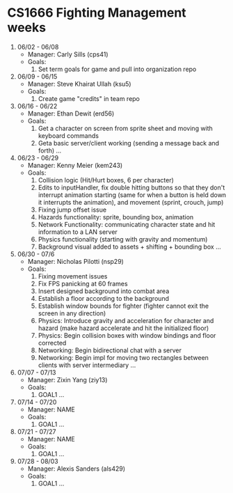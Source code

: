 # CS1666 Fighting Management weeks

1. 06/02 - 06/08
	* Manager: Carly Sills (cps41)
	* Goals:
		1. Set term goals for game and pull into organization repo
2. 06/09 - 06/15
	* Manager: Steve Khairat Ullah (ksu5)
	* Goals:
		1. Create game "credits" in team repo
3. 06/16 - 06/22
	* Manager: Ethan Dewit (erd56)
	* Goals:
		1. Get a character on screen from sprite sheet and moving with keyboard commands
		3. Geta basic server/client working (sending a message back and forth)
		...
4. 06/23 - 06/29
	* Manager: Kenny Meier (kem243)
	* Goals:
		1. Collision logic (Hit/Hurt boxes, 6 per character)
		2. Edits to inputHandler, fix double hitting buttons so that they don't interrupt animation starting (same for when a button is held down it interrupts the animation), and movement (sprint, crouch, jump)
		3. Fixing jump offset issue
		4. Hazards functionality: sprite, bounding box, animation
		5. Network Functionality: communicating character state and hit information to a LAN server
		6. Physics functionality (starting with gravity and momentum)
		7. Background visual added to assets + shifting + bounding box
		...
5. 06/30 - 07/6
	* Manager: Nicholas Pilotti (nsp29)
	* Goals:
		1. Fixing movement issues
		2. Fix FPS panicking at 60 frames
		3. Insert designed background into combat area
		4. Establish a floor according to the background
		5. Establish window bounds for fighter (fighter cannot exit the screen in any direction)
		6. Physics: Introduce gravity and acceleration for character and hazard (make hazard accelerate and hit the initialized floor)
		7. Physics: Begin collision boxes with window bindings and floor corrected
		8. Networking: Begin bidirectional chat with a server
		9. Networking: Begin impl for moving two rectangles between clients with server intermediary
		...
6. 07/07 - 07/13
	* Manager: Zixin Yang (ziy13)
	* Goals:
		1. GOAL1
		...
7. 07/14 - 07/20
	* Manager: NAME
	* Goals:
		1. GOAL1
		...
8. 07/21 - 07/27
	* Manager: NAME
	* Goals:
		1. GOAL1
		...
9. 07/28 - 08/03
	* Manager: Alexis Sanders (als429)
	* Goals:
		1. GOAL1
		...		
